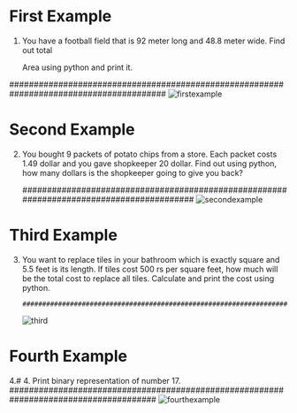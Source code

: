 # First Example

1. You have a football field that is 92 meter long and 48.8 meter wide. Find out total

    Area using python and print it.

########################################################################################
![firstexample](https://user-images.githubusercontent.com/35404965/102469990-3f29fe00-4075-11eb-8b2c-9e859ae9d8ba.PNG)

# Second Example 
2. You bought 9 packets of potato chips from a store. Each packet costs 1.49 dollar and you gave shopkeeper 20 dollar.
   Find out using python, how many dollars is the shopkeeper going to give you back?
   
   #########################################################################################
![secondexample](https://user-images.githubusercontent.com/35404965/102470732-2b32cc00-4076-11eb-9083-b08d01c72c4a.PNG)

# Third Example  
3. You want to replace tiles in your bathroom which is exactly square and 5.5 feet is its length. If tiles cost 500 rs per square feet, how much will be the total
      cost to replace all tiles. Calculate and print the cost using python.
   
       ############################################################################################
   ![third](https://user-images.githubusercontent.com/35404965/102471371-f410ea80-4076-11eb-8ef9-3a069d86670a.PNG)
   
# Fourth Example
4.# 4. Print binary representation of number 17.
######################################################################################
![fourthexample](https://user-images.githubusercontent.com/35404965/102472149-d2fcc980-4077-11eb-8e51-e0c910b71337.PNG)
